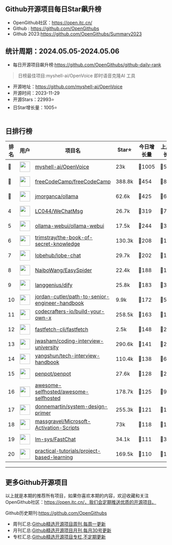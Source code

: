 ## Github开源项目每日Star飙升榜

- OpenGithub社区：https://open.itc.cn/
- Github : https://github.com/OpenGithubs
- Github 2023:https://github.com/OpenGithubs/Summary2023

## 统计周期：2024.05.05-2024.05.06

- 每日开源项目飙升榜:https://github.com/OpenGithubs/github-daily-rank



> 日榜最佳项目:myshell-ai/OpenVoice  即时语音克隆AI 工具

- 开源地址：https://github.com/myshell-ai/OpenVoice
- 开源时间：2023-11-29
- 开源Stars：22993⭐
- 日Star增长量：1005⭐

![]()


## 日排行榜

| 排名        |  用户     |  项目名          | Star⭐          | 今日增长量     | 上周增长量      |  开源时间   |
|------------|------------|---------------|---------------- |--------------|----------------|------------|
| 🥇 | <img src="https://avatars.githubusercontent.com/u/127754094?v=4" alt="" size="32" height="32" width="32" data-view-component="true" class="avatar circle"> | [myshell-ai/OpenVoice](https://github.com/myshell-ai/OpenVoice)| 23k  | 🔺1005| 🔺5711 | 2023-11-29 |
| 🥈 | <img src="https://avatars.githubusercontent.com/u/9892522?v=4" alt="" size="32" height="32" width="32" data-view-component="true" class="avatar circle"> | [freeCodeCamp/freeCodeCamp](https://github.com/freeCodeCamp/freeCodeCamp)| 388.8k  | 🔺454| 🔺895 | 2014-12-25 |
| 🥉 | <img src="https://avatars.githubusercontent.com/u/151674099?v=4" alt="" size="32" height="32" width="32" data-view-component="true" class="avatar circle"> | [jmorganca/ollama](https://github.com/jmorganca/ollama)| 62.6k  | 🔺425| 🔺6165 | 2023-06-27 |
| 4 | <img src="https://avatars.githubusercontent.com/u/95485601?u=a8d780d2fca71e6b5b1bebfbd8f17baaddb8d049&v=4" alt="" size="32" height="32" width="32" data-view-component="true" class="avatar circle"> | [LC044/WeChatMsg](https://github.com/LC044/WeChatMsg)| 26.7k  | 🔺319| 🔺740 | 2023-01-11 |
| 5 | <img src="https://avatars.githubusercontent.com/u/158137808?v=4" alt="" size="32" height="32" width="32" data-view-component="true" class="avatar circle"> | [ollama-webui/ollama-webui](https://github.com/ollama-webui/ollama-webui)| 17.5k  | 🔺244| 🔺3553 | 2023-10-07 |
| 6 | <img src="https://avatars.githubusercontent.com/u/31127917?v=4" alt="" size="32" height="32" width="32" data-view-component="true" class="avatar circle"> | [trimstray/the-book-of-secret-knowledge](https://github.com/trimstray/the-book-of-secret-knowledge)| 130.3k  | 🔺208| 🔺1081 | 2018-06-23 |
| 7 | <img src="https://avatars.githubusercontent.com/u/131470832?v=4" alt="" size="32" height="32" width="32" data-view-component="true" class="avatar circle"> | [lobehub/lobe-chat](https://github.com/lobehub/lobe-chat)| 29.7k  | 🔺202| 🔺1060 | 2023-05-21 |
| 8 | <img src="https://avatars.githubusercontent.com/u/30287768?u=430d71312cd7b74533c807b08d7211a6e25d4edd&v=4" alt="" size="32" height="32" width="32" data-view-component="true" class="avatar circle"> | [NaiboWang/EasySpider](https://github.com/NaiboWang/EasySpider)| 22.4k  | 🔺188| 🔺1060 | 2020-07-18 |
| 9 | <img src="https://avatars.githubusercontent.com/u/127165244?v=4" alt="" size="32" height="32" width="32" data-view-component="true" class="avatar circle"> | [langgenius/dify](https://github.com/langgenius/dify)| 25.8k  | 🔺183| 🔺3121 | 2023-04-12 |
| 10 | <img src="https://avatars.githubusercontent.com/u/13022754?u=9efa92dd54e9502603f82b335600fe7528bd0a88&v=4" alt="" size="32" height="32" width="32" data-view-component="true" class="avatar circle"> | [jordan-cutler/path-to-senior-engineer-handbook](https://github.com/jordan-cutler/path-to-senior-engineer-handbook)| 9.9k  | 🔺172| 🔺512 | 2023-11-25 |
| 11 | <img src="https://avatars.githubusercontent.com/u/58904235?v=4" alt="" size="32" height="32" width="32" data-view-component="true" class="avatar circle"> | [codecrafters-io/build-your-own-x](https://github.com/codecrafters-io/build-your-own-x)| 258.5k  | 🔺163| 🔺1253 | 2018-05-09 |
| 12 | <img src="https://avatars.githubusercontent.com/u/136235211?v=4" alt="" size="32" height="32" width="32" data-view-component="true" class="avatar circle"> | [fastfetch-cli/fastfetch](https://github.com/fastfetch-cli/fastfetch)| 2.5k  | 🔺148| 🔺298 | 2021-02-19 |
| 13 | <img src="https://avatars.githubusercontent.com/u/3771963?u=4b348c742192b1963aabbf803a1174d2a4de155a&v=4" alt="" size="32" height="32" width="32" data-view-component="true" class="avatar circle"> | [jwasham/coding-interview-university](https://github.com/jwasham/coding-interview-university)| 290.6k  | 🔺141| 🔺2265 | 2016-06-06 |
| 14 | <img src="https://avatars.githubusercontent.com/u/1315101?v=4" alt="" size="32" height="32" width="32" data-view-component="true" class="avatar circle"> | [yangshun/tech-interview-handbook](https://github.com/yangshun/tech-interview-handbook)| 110.4k  | 🔺138| 🔺669 | 2016-07-05 |
| 15 | <img src="https://avatars.githubusercontent.com/u/30179644?v=4" alt="" size="32" height="32" width="32" data-view-component="true" class="avatar circle"> | [penpot/penpot](https://github.com/penpot/penpot)| 27.6k  | 🔺128| 🔺298 | 2015-12-30 |
| 16 | <img src="https://avatars.githubusercontent.com/u/24270415?v=4" alt="" size="32" height="32" width="32" data-view-component="true" class="avatar circle"> | [awesome-selfhosted/awesome-selfhosted](https://github.com/awesome-selfhosted/awesome-selfhosted)| 178.7k  | 🔺125| 🔺907 | 2015-06-01 |
| 17 | <img src="https://avatars.githubusercontent.com/u/5458997?u=f1007b583e55e7ccfb6ccf0e200051156112dd9b&v=4" alt="" size="32" height="32" width="32" data-view-component="true" class="avatar circle"> | [donnemartin/system-design-primer](https://github.com/donnemartin/system-design-primer)| 255.3k  | 🔺121| 🔺1862 | 2017-02-27 |
| 18 | <img src="https://avatars.githubusercontent.com/u/59795046?v=4" alt="" size="32" height="32" width="32" data-view-component="true" class="avatar circle"> | [massgravel/Microsoft-Activation-Scripts](https://github.com/massgravel/Microsoft-Activation-Scripts)| 73k  | 🔺118| 🔺1132 | 2020-01-13 |
| 19 | <img src="https://avatars.githubusercontent.com/u/126381704?v=4" alt="" size="32" height="32" width="32" data-view-component="true" class="avatar circle"> | [lm-sys/FastChat](https://github.com/lm-sys/FastChat)| 34.1k  | 🔺111| 🔺305 | 2023-03-19 |
| 20 | <img src="https://avatars.githubusercontent.com/u/89421154?v=4" alt="" size="32" height="32" width="32" data-view-component="true" class="avatar circle"> | [practical-tutorials/project-based-learning](https://github.com/practical-tutorials/project-based-learning)| 169.5k  | 🔺110| 🔺1336 | 2017-04-12 |

---
## 更多Github开源项目

以上就是本期的推荐所有项目，如果你喜欢本期的内容，欢迎收藏和关注OpenGithub社区：https://open.itc.cn/，我们会定期推送优质的开源项目。

Github历史期刊:https://github.com/OpenGithubs
- 周刊汇总:[Github精选开源项目周刊,每周一更新](https://github.com/OpenGithubs/weekly)
- 月刊汇总:[Github精选开源项目月刊,每月30号更新](https://github.com/OpenGithubs/monthly)
- 专栏汇总:[Github精选开源项目专栏,不定期更新](https://github.com/OpenGithubs/selectedColumn)
